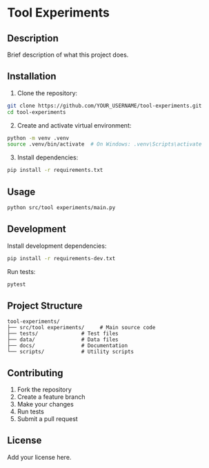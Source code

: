 # Tool Experiments

## Description
Brief description of what this project does.

## Installation

1. Clone the repository:
```bash
git clone https://github.com/YOUR_USERNAME/tool-experiments.git
cd tool-experiments
```

2. Create and activate virtual environment:
```bash
python -m venv .venv
source .venv/bin/activate  # On Windows: .venv\Scripts\activate
```

3. Install dependencies:
```bash
pip install -r requirements.txt
```

## Usage

```bash
python src/tool experiments/main.py
```

## Development

Install development dependencies:
```bash
pip install -r requirements-dev.txt
```

Run tests:
```bash
pytest
```

## Project Structure

```
tool-experiments/
├── src/tool experiments/     # Main source code
├── tests/              # Test files
├── data/               # Data files
├── docs/               # Documentation
└── scripts/            # Utility scripts
```

## Contributing

1. Fork the repository
2. Create a feature branch
3. Make your changes
4. Run tests
5. Submit a pull request

## License

Add your license here.

